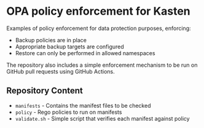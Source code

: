 # OPA policy enforcement for Kasten

Examples of policy enforcement for data protection purposes, enforcing:

* Backup policies are in place
* Appropriate backup targets are configured
* Restore can only be performed in allowed namespaces

The repository also includes a simple enforcement mechanism to be run on
GitHub pull requests using GitHub Actions.

## Repository Content

* `manifests` - Contains the manifest files to be checked
* `policy` - Rego policies to run on manifests
* `validate.sh` - Simple script that verifies each manifest against policy


